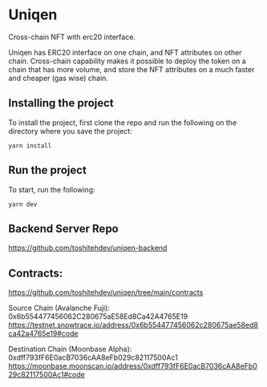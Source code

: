 # Uniqen

Cross-chain NFT with erc20 interface.

Uniqen has ERC20 interface on one chain, and NFT attributes on other chain. Cross-chain capability makes it possible to deploy the token on a chain that has more volume, and store the NFT attributes on a much faster and cheaper (gas wise) chain.

## Installing the project

To install the project, first clone the repo and run the following on the directory where you save the project:

```
yarn install
```

## Run the project

To start, run the following:

```
yarn dev
```

## Backend Server Repo

https://github.com/toshitehdev/uniqen-backend

## Contracts:

https://github.com/toshitehdev/uniqen/tree/main/contracts

Source Chain (Avalanche Fuji): 0x6b554477456062C280675aE58Ed8Ca42A4765E19
https://testnet.snowtrace.io/address/0x6b554477456062c280675ae58ed8ca42a4765e19#code

Destination Chain (Moonbase Alpha): 0xdff793fF6E0acB7036cAA8eFb029c82117500Ac1
https://moonbase.moonscan.io/address/0xdff793fF6E0acB7036cAA8eFb029c82117500Ac1#code
